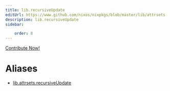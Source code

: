 ```yaml
---
title: lib.recursiveUpdate
editUrl: https://www.github.com/nixos/nixpkgs/blob/master/lib/attrsets.nix#L1068C5
description: lib.recursiveUpdate
sidebar:

    order: 8
---
```


<a href="https://www.github.com/nixos/nixpkgs/blob/master/lib/attrsets.nix#L1068C5">Contribute Now!</a>


# Aliases

- [lib.attrsets.recursiveUpdate](/reference/libattrsets.recursiveUpdate)


